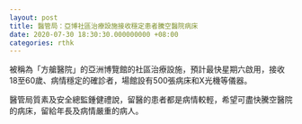 ```yaml
---
layout: post
title: 醫管局：亞博社區治療設施接收穩定患者騰空醫院病床
date: 2020-07-30 18:30:30.000000000 +08:00
categories: rthk
---
```


被稱為「方艙醫院」的亞洲博覽館的社區治療設施，預計最快星期六啟用，接收18至60歲、病情穩定的確診者，場館設有500張病床和X光機等儀器。

醫管局質素及安全總監鍾健禮說，留醫的患者都是病情較輕，希望可盡快騰空醫院的病床，留給年長及病情嚴重的病人。
